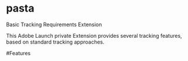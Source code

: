 # pasta
Basic Tracking Requirements Extension

This Adobe Launch private Extension provides several tracking features, based on standard tracking approaches.


#Features
